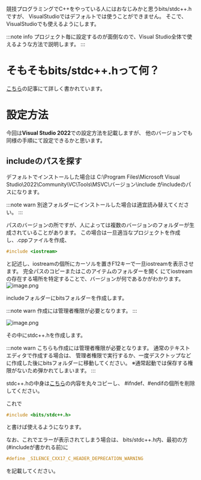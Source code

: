 <!--
title:   Visual StudioでC++のbits/stdc++.hを使う
tags:    C++,VisualStudio,競技プログラミング
id:      d24ab868f7090586b0bc
private: false
-->
競技プログラミングでC++をやっている人にはおなじみかと思うbits/stdc++.hですが、
VisualStudioではデフォルトでは使うことができません。
そこで、VisualStudioでも使えるようにします。

:::note info
プロジェクト毎に設定するのが面倒なので、Visual Studio全体で使えるような方法で説明します。
:::
# そもそもbits/stdc++.hって何？
[こちら](https://qiita.com/hakatashi/items/f9d9abf05a002b5c4dc5)の記事にて詳しく書かれています。

# 設定方法
今回は**Visual Studio 2022**での設定方法を記載しますが、
他のバージョンでも同様の手順にて設定できるかと思います。

## includeのパスを探す
デフォルトでインストールした場合は
C:\Program Files\Microsoft Visual Studio\2022\Community\VC\Tools\MSVC\バージョン\include
がincludeのパスになります。

:::note warn
別途フォルダーにインストールした場合は適宜読み替えてください。
:::

パスのバージョンの所ですが、人によっては複数のバージョンのフォルダーが生成されていることがあります。
この場合は一旦適当なプロジェクトを作成し、.cppファイルを作成、

```cpp
#include <iostream>
```
と記述し、iostreamの個所にカーソルを置きF12キーで一旦iostreamを表示させます。
完全パスのコピーまたはこのアイテムのフォルダーを開く
にてiostreamの存在する場所を特定することで、バージョンが何であるかがわかります。
![image.png](https://qiita-image-store.s3.ap-northeast-1.amazonaws.com/0/855481/56cb61fa-8b61-087b-1e64-1f25576c3870.png)

includeフォルダーにbitsフォルダーを作成します。

:::note warn
作成には管理者権限が必要となります。
:::

![image.png](https://qiita-image-store.s3.ap-northeast-1.amazonaws.com/0/855481/2fef6199-50ac-af29-7669-8d075744429d.png)

その中にstdc++.hを作成します。

:::note warn
こちらも作成には管理者権限が必要となります。
通常のテキストエディタで作成する場合は、
管理者権限で実行するか、一度デスクトップなどに作成した後にbitsフォルダーに移動してください。
※通常起動では保存する権限がないため弾かれてしまいます。
:::

stdc++.hの中身は[こちら](https://gcc.gnu.org/git/?p=gcc.git;a=blob;f=libstdc%2B%2B-v3/include/precompiled/stdc%2B%2B.h)の内容を丸々コピーし、
#ifndef、#endifの個所を削除してください。



これで

```cpp
#include <bits/stdc++.h>
```
と書けば使えるようになります。

なお、これでエラーが表示されてしまう場合は、
bits/stdc++.h内、最初の方(#includeが書かれる前)に

```c++
#define _SILENCE_CXX17_C_HEADER_DEPRECATION_WARNING
```

を記載してください。